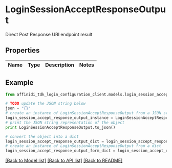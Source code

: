 # LoginSessionAcceptResponseOutput

Direct Post Response URI endpoint result

## Properties

| Name | Type | Description | Notes |
| ---- | ---- | ----------- | ----- |

## Example

```python
from affinidi_tdk_login_configuration_client.models.login_session_accept_response_output import LoginSessionAcceptResponseOutput

# TODO update the JSON string below
json = "{}"
# create an instance of LoginSessionAcceptResponseOutput from a JSON string
login_session_accept_response_output_instance = LoginSessionAcceptResponseOutput.from_json(json)
# print the JSON string representation of the object
print LoginSessionAcceptResponseOutput.to_json()

# convert the object into a dict
login_session_accept_response_output_dict = login_session_accept_response_output_instance.to_dict()
# create an instance of LoginSessionAcceptResponseOutput from a dict
login_session_accept_response_output_form_dict = login_session_accept_response_output.from_dict(login_session_accept_response_output_dict)
```

[[Back to Model list]](../README.md#documentation-for-models) [[Back to API list]](../README.md#documentation-for-api-endpoints) [[Back to README]](../README.md)
